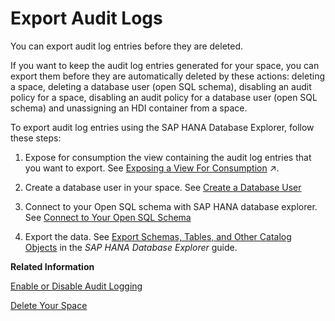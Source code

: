 <!-- loio0c5dc64a1c684edcb8ab03290d683bc9 -->

# Export Audit Logs

You can export audit log entries before they are deleted.

If you want to keep the audit log entries generated for your space, you can export them before they are automatically deleted by these actions: deleting a space, deleting a database user \(open SQL schema\), disabling an audit policy for a space, disabling an audit policy for a database user \(open SQL schema\) and unassigning an HDI container from a space.

To export audit log entries using the SAP HANA Database Explorer, follow these steps:

1.  Expose for consumption the view containing the audit log entries that you want to export. See [Exposing a View For Consumption](https://help.sap.com/viewer/24f836070a704022a40c15442163e5cf/internal/en-US/40ec77ec24f244279a81448969a7e769.html "To make a view available for consumption in SAP Analytics Cloud and other clients, tools, and apps (including via the public ODATA API), enable the Expose for Consumption switch.") :arrow_upper_right:.
2.  Create a database user in your space. See [Create a Database User](Integrating-Data-Via-Database-Users/Open-SQL-Schema/create-a-database-user-798e3fd.md)

3.  Connect to your Open SQL schema with SAP HANA database explorer. See [Connect to Your Open SQL Schema](Integrating-Data-Via-Database-Users/Open-SQL-Schema/connect-to-your-open-sql-schema-b78ad20.md)

4.  Export the data. See [Export Schemas, Tables, and Other Catalog Objects](https://help.sap.com/docs/SAP_HANA_COCKPIT/e8d0ddfb84094942a9f90288cd6c05d3/1f20a6c4364c4b0680596e74e4ba281d.html) in the *SAP HANA Database Explorer* guide.


**Related Information**  


[Enable or Disable Audit Logging](enable-or-disable-audit-logging-2665539.md "You can enable audit logs for your space so that read and change actions (policies) are recorded. Administrators can then analyze who did what and when in the database.")

[Delete Your Space](delete-your-space-3eb19b9.md "Delete a space if you are sure that you no longer need any of its content or data.")

